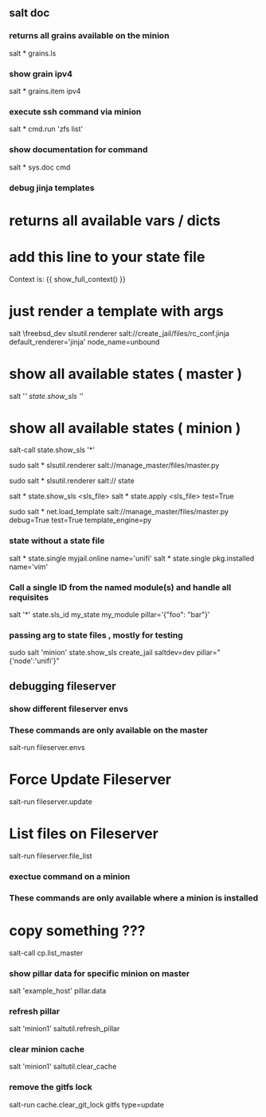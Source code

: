## salt doc

### returns all grains available on the minion

salt \* grains.ls

### show grain ipv4

salt \* grains.item ipv4


### execute ssh command via minion

salt \* cmd.run 'zfs list'


### show documentation for command

salt \* sys.doc cmd


### debug jinja templates

# returns all available vars / dicts
# add this line to your state file
Context is: {{ show_full_context() }}


# just render a template with args
salt \freebsd_dev slsutil.renderer salt://create_jail/files/rc_conf.jinja default_renderer='jinja' node_name=unbound

# show all available states ( master )
salt '*' state.show_sls '*'

# show all available states ( minion )
salt-call state.show_sls '*'

sudo salt \* slsutil.renderer salt://manage_master/files/master.py


sudo salt \* slsutil.renderer  salt:// state


salt \* state.show_sls <sls_file>
salt \* state.apply <sls_file> test=True


sudo salt \* net.load_template salt://manage_master/files/master.py \
debug=True test=True template_engine=py


### state without a state file
salt \* state.single myjail.online name='unifi'
salt \* state.single pkg.installed name='vim'

### Call a single ID from the named module(s) and handle all requisites
salt '*' state.sls_id my_state my_module pillar='{"foo": "bar"}'

### passing arg to state files , mostly for testing

sudo salt 'minion' state.show_sls create_jail saltdev=dev pillar="{'node':'unifi'}"


## debugging fileserver
### show different fileserver envs
### These commands are only available on the master

salt-run fileserver.envs

# Force Update Fileserver
salt-run fileserver.update

# List files on Fileserver
salt-run fileserver.file_list

### exectue command on a minion
### These commands are only available where a minion is installed

# copy something ???
salt-call cp.list_master

### show pillar data for specific minion on master

salt 'example_host' pillar.data

### refresh pillar

salt 'minion1' saltutil.refresh_pillar

### clear minion cache

salt 'minion1' saltutil.clear_cache

### remove the gitfs lock
salt-run cache.clear_git_lock gitfs type=update

